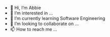 - 👋 Hi, I’m Abbie
- 👀 I’m interested in ...
- 🌱 I’m currently learning Software Engineering
- 💞️ I’m looking to collaborate on ...
- 📫 How to reach me ...

<!---
gayle24/gayle24 is a ✨ special ✨ repository because its `README.md` (this file) appears on your GitHub profile.
You can click the Preview link to take a look at your changes.
--->
